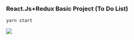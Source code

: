 ### React.Js+Redux Basic Project (To Do List)

`yarn start`

[![](https://i.ibb.co/BNMb3kc/Screenshot-3.png)](https://i.ibb.co/BNMb3kc/Screenshot-3.png)